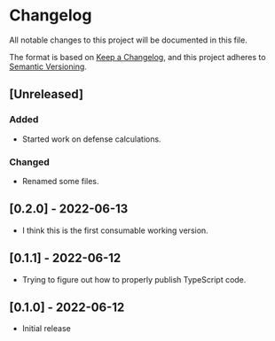 # Changelog

All notable changes to this project will be documented in this file.

The format is based on [Keep a Changelog][keep-a-changelog], and this project adheres to [Semantic Versioning][semver].


## [Unreleased]
### Added
- Started work on defense calculations.
### Changed
- Renamed some files.


## [0.2.0] - 2022-06-13
- I think this is the first consumable working version.


## [0.1.1] - 2022-06-12
- Trying to figure out how to properly publish TypeScript code.


## [0.1.0] - 2022-06-12
- Initial release


<!-- ======================================================================= -->
<!-- Links                                                                   -->
<!-- ======================================================================= -->

[keep-a-changelog]: https://keepachangelog.com/en/1.0.0/
[semver]: https://semver.org/spec/v2.0.0.html
